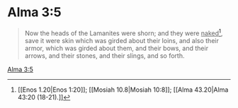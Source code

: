 # Alma 3:5

> Now the heads of the Lamanites were shorn; and they were <u>naked</u>[^a], save it were skin which was girded about their loins, and also their armor, which was girded about them, and their bows, and their arrows, and their stones, and their slings, and so forth.

[Alma 3:5](https://www.churchofjesuschrist.org/study/scriptures/bofm/alma/3?lang=eng&id=p5#p5)


[^a]: [[Enos 1.20|Enos 1:20]]; [[Mosiah 10.8|Mosiah 10:8]]; [[Alma 43.20|Alma 43:20 (18-21).]]
